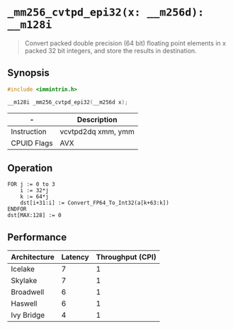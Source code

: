`_mm256_cvtpd_epi32(x: __m256d): __m128i`
=========================================

> Convert packed double precision (64 bit) floating point elements in x packed 32 bit integers, and store the results in destination.

## Synopsis

```c
#include <immintrin.h>

__m128i _mm256_cvtpd_epi32(__m256d x);
```

| -           | Description        |
| ----------- | ------------------ |
| Instruction | vcvtpd2dq xmm, ymm |
| CPUID Flags | AVX                |

## Operation

```
FOR j := 0 to 3
	i := 32*j
	k := 64*j
	dst[i+31:i] := Convert_FP64_To_Int32(a[k+63:k])
ENDFOR
dst[MAX:128] := 0
```

## Performance

| Architecture | Latency | Throughput (CPI) |
| ------------ | ------- | ---------------- |
| Icelake      | 7       | 1                |
| Skylake      | 7       | 1                |
| Broadwell    | 6       | 1                |
| Haswell      | 6       | 1                |
| Ivy Bridge   | 4       | 1                |

